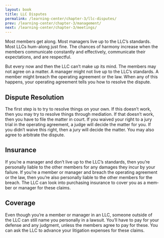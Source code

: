```yaml
---
layout: book
title: LLC Disputes
permalink: /learning-center/chapter-3/llc-disputes/
prev: /learning-center/chapter-3/management/
next: /learning-center/chapter-3/meetings/
---
```


Most mem­bers get along. Most man­agers live up to the LLC’s stan­dards. Most LLCs hum-along just fine. The chances of har­mony increase when the mem­bers com­mu­ni­cate con­stantly and effec­tively, com­mu­ni­cate their expec­ta­tions, and are respectful.

But every now and then the LLC can’t make up its mind. The mem­bers may not agree on a mat­ter. A man­ager might not live up to the LLC’s stan­dards. A mem­ber might breach the oper­at­ing agree­ment or the law. When any of this hap­pens, your oper­at­ing agree­ment tells you how to resolve the dispute.

<h2>Dis­pute Resolution</h2>

The first step is to try to resolve things on your own. If this doesn’t work, then you may try to resolve things through medi­a­tion. If that doesn’t work, then you have to file the mat­ter in court. If you waived your right to a jury trial in the oper­at­ing agree­ment, a judge will decide the mat­ter for you. If you didn’t waive this right, then a jury will decide the mat­ter. You may also agree to arbi­trate the dispute.

<h2>Insur­ance</h2>

If you’re a man­ager and don’t live up to the LLC’s stan­dards, then you’re per­son­ally liable to the other mem­bers for any dam­ages they incur by your fail­ure. If you’re a mem­ber or man­ager and breach the oper­at­ing agree­ment or the law, then you’re also per­son­ally liable to the other mem­bers for the breach. The LLC can look into pur­chas­ing insur­ance to cover you as a mem­ber or man­ager for these claims.

<h2>Cov­er­age</h2> 

Even though you’re a mem­ber or man­ager in an LLC, some­one out­side of the LLC can still name you per­son­ally in a law­suit. You’ll have to pay for your defense and any judg­ment, unless the mem­bers agree to pay for these. You can ask the LLC to advance your lit­i­ga­tion expenses for these claims.